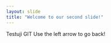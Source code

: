 ```yaml
---
layout: slide
title: "Welcome to our second slide!"
---
```

Testuji GIT
Use the left arrow to go back!
